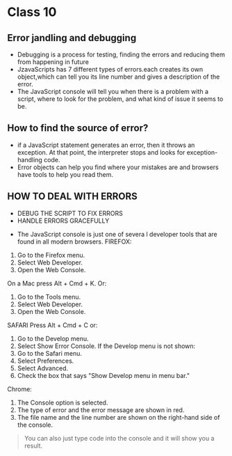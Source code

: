 # Class 10 #
## Error jandling and debugging ## 

- Debugging is a process for testing, finding the errors and reducing them from happening in future
- JzavaScripts has 7 different types of errors.each creates its own object,which can tell you its line number and gives a description of the error.
- The JavaScript console will tell you when there is a problem with a script, where to look for the problem, and what kind of issue it seems to be.

## How to find the source of error? ##
- if a JavaScript statement generates an error, then it throws an exception. At that point, the interpreter stops and looks for exception-handling code.
- Error objects can help you find where your mistakes are and browsers have tools to help you read them.

## HOW TO DEAL WITH ERRORS ##
- DEBUG THE SCRIPT TO FIX ERRORS
- HANDLE ERRORS GRACEFULLY

* The JavaScript console is just one of severa l developer tools that are found in all modern browsers.
FIREFOX:

1. Go to the Firefox menu.
2. Select Web Developer.
3. Open the Web Console.

On a Mac press Alt + Cmd + K. Or:
1. Go to the Tools menu.
2. Select Web Developer.
3. Open the Web Console.

SAFARI
Press Alt + Cmd + C or:
1. Go to the Develop menu.
2. Select Show Error Console.
If the Develop menu is not shown:
1. Go to the Safari menu.
2. Select Preferences.
3. Select Advanced.
4. Check the box that says "Show Develop menu in menu bar."

Chrome:
1. The Console option is selected.
2. The type of error and the error message are shown in red.
3. The file name and the line number are shown on the right-hand side of the console.

> You can also just type code into the console and it will show you a result.
